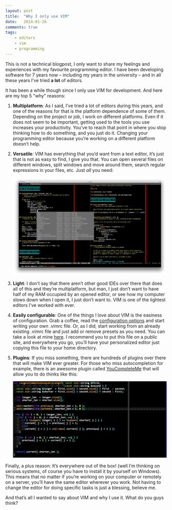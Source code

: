 ```yaml
---
layout: post
title:  "Why I only use VIM"
date:   2014-01-26
comments: true
tags:
    - editors
    - vim
    - programming
---
```

This is not a technical blogpost, I only want to share my feelings and experiences
with my favourite programming editor. I have been developing software for 7 years now –
including my years in the university – and in all these years I’ve tried **a lot** of editors.

It has been a while though since I only use VIM for development. And here are my top 5 "why" reasons:

<!--more-->

1. **Multiplatform**: As I said, I’ve tried a lot of editors during this years,
and one of the reasons for that is the platform dependence of some of them.
Depending on the project or job, I work on different platforms. Even if it does
not seem to be important, getting used to the tools you use increases your productivity.
You’ve to reach that point in where you stop thinking how to do something, and you just do it.
Changing your programming editor because you’re working on a different platform doesn’t help.

2. **Versatile**: VIM has everything that you’d want from a text editor, it’s just that
is not as easy to find, I give you that. You can open several files on different windows,
split windows and move around them, search regular expressions in your files, etc. Just _all_ you need:

    ![vim](/images/why_i_only_use_vim/vim.png)

3. **Light**: I don’t say that there aren’t other good IDEs over there that does all of this and they’re multiplatform, but man, I just don’t want to have half of my RAM occupied by an opened editor, or see how my computer slows down when I open it, I just don’t want to. VIM is one of the lightest editors I’ve worked with ever.

4. **Easily configurable**: One of the things I love about VIM is the easiness of configuration.
Grab a coffee, read the [configuration options](http://vimdoc.sourceforge.net/htmldoc/options.html)
and start writing your own .vimrc file. Or, as I did, start working from an already existing
.vimrc file and just add or remove presets as you need. You can take a look at mine [here](https://github.com/guillermo-carrasco/dotfiles/blob/master/.vimrc).
I recommend you to put this file on a public site, and everywhere you go, you’ll
have your personalized editor just copying this file to your home directory.

5. **Plugins**: If you miss something, there are hundreds of plugins over there that
will make VIM ever greater. For those who miss autocompletion for example, there
is an awesome plugin called [YouCompleteMe](https://github.com/Valloric/YouCompleteMe)
that will allow you to do thinks like this:

    ![vim](/images/why_i_only_use_vim/ycm.gif)

Finally, a plus reason: It’s everywhere out of the box! (well I’m thinking on serious systems,
of course you have to install it by yourself on Windows). This means that no matter
if you’re working on your computer or remotely on a server, you’ll have the same editor
wherever you work. Not having to change the editor for doing specific tasks is just a blessing, believe me.

And that’s all I wanted to say about VIM and why I use it. What do you guys think?
